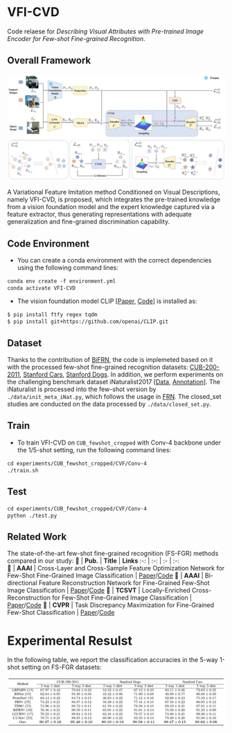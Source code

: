 # VFI-CVD

Code relaese for *Describing Visual Attributes with Pre-trained Image Encoder for Few-shot Fine-grained Recognition*.

## Overall Framework

![./Figure/overall framework.jpg](https://github.com/348632874/VFI-CVD/blob/main/Figure/Overall%20Framework.jpg)

A Variational Feature Imitation method Conditioned on Visual Descriptions, namely VFI-CVD, is proposed, which integrates the pre-trained knowledge from a vision foundation model and the expert knowledge captured via a feature extractor, thus generating representations with adequate generalization and fine-grained discrimination capability.

## Code Environment

* You can create a conda environment with the correct dependencies using the following command lines:

```
conda env create -f environment.yml
conda activate VFI-CVD
```

* The vision foundation model CLIP \[[Paper](https://arxiv.org/abs/2103.00020), [Code](https://github.com/openai/CLIP)\] is installed as:

```
$ pip install ftfy regex tqdm
$ pip install git+https://github.com/openai/CLIP.git
```

## Dataset

Thanks to the contribution of [BiFRN](https://github.com/PRIS-CV/Bi-FRN), the code is implemeted based on it with the processed few-shot fine-grained recognition datasets: [CUB-200-2011](https://drive.google.com/file/d/1WxDB3g3U_SrF2sv-DmFYl8LS0p_wAowh/view), [Stanford Cars](https://drive.google.com/file/d/1ImEPQH5gHpSE_Mlq8bRvxxcUXOwdHIeF/view?usp=drive_link), [Stanford Dogs](https://drive.google.com/file/d/13avzK22oatJmtuyK0LlShWli00NsF6N0/view?usp=drive_link). In addition, we perform experiments on the challenging benchmark dataset iNaturalist2017 \[[Data](https://ml-inat-competition-datasets.s3.amazonaws.com/2017/train_val_images.tar.gz), [Annotation](https://ml-inat-competition-datasets.s3.amazonaws.com/2017/train_2017_bboxes.zip)\]. The iNaturalist is processed into the few-shot version by `./data/init_meta_iNat.py`, which follows the usage in [FRN](https://github.com/Tsingularity/FRN). The closed_set studies are conducted on the data processed by `./data/closed_set.py`.

## Train

* To train VFI-CVD on `CUB_fewshot_cropped` with Conv-4 backbone under the 1/5-shot setting, run the following command lines:

```
cd experiments/CUB_fewshot_cropped/CVF/Conv-4
./train.sh
```

## Test

```
cd experiments/CUB_fewshot_cropped/CVF/Conv-4
python ./test.py
```

## Related Work

The state-of-the-art few-shot fine-grained recognition (FS-FGR) methods compared in our study:
**:open_file_folder:** | **Pub.** | **Title** | **Links** 
:-: | :-: | :-  | :-:   
:triangular_flag_on_post: | **AAAI** | Cross-Layer and Cross-Sample Feature Optimization Network for Few-Shot Fine-Grained Image Classification | [Paper](https://ojs.aaai.org/index.php/AAAI/article/view/28208)/[Code](https://github.com/zenith0923/C2-Net)
:triangular_flag_on_post: | **AAAI** | Bi-directional Feature Reconstruction Network for Fine-Grained Few-Shot Image Classification | [Paper](https://arxiv.org/abs/2211.17161)/[Code](https://github.com/PRIS-CV/Bi-FRN)
:scroll: | **TCSVT** | Locally-Enriched Cross-Reconstruction for Few-Shot Fine-Grained Image Classification | [Paper](https://ieeexplore.ieee.org/abstract/document/10123101)/[Code](https://github.com/lutsong/LCCRN)
:triangular_flag_on_post: | **CVPR** | Task Discrepancy Maximization for Fine-Grained Few-Shot Classification | [Paper](https://openaccess.thecvf.com/content/CVPR2022/html/Lee_Task_Discrepancy_Maximization_for_Fine-Grained_Few-Shot_Classification_CVPR_2022_paper.html)/[Code](https://github.com/leesb7426/CVPR2022-Task-Discrepancy-Maximization-for-Fine-grained-Few-Shot-Classification)

# Experimental Resulst

In the following table, we report the classification accuracies in the 5-way 1-shot setting on FS-FGR datasets:

![./Figure/main results.jpg](https://github.com/348632874/VFI-CVD/blob/main/Figure/Main%20Result.png)
